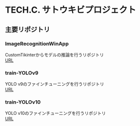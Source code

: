 # TECH.C. サトウキビプロジェクト

<!--
TODO: ここに記述していくもの
- プロジェクトの概要
- どのリポジトリが、どんな役割を持っている
- CONTRIBUTING.mdへのリンク
- HuggingFaceへのリンク
-->

## 主要リポジトリ

### ImageRecognitionWinApp

CustomTikinterからモデルの推論を行うリポジトリ<br>
[URL](https://github.com/TechC-SugarCane/ImageRecognitionWinApp)

### train-YOLOv9

YOLO v9のファインチューニングを行うリポジトリ<br>
[URL](https://github.com/TechC-SugarCane/train-YOLOv9)

### train-YOLOv10

YOLO v10のファインチューニングを行うリポジトリ<br>
[URL](https://github.com/TechC-SugarCane/train-YOLOv10)
